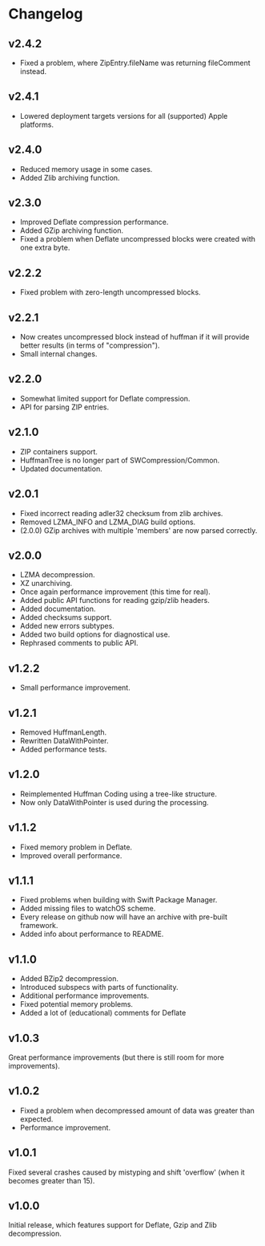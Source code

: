 # Changelog
v2.4.2
----------------
- Fixed a problem, where ZipEntry.fileName was returning fileComment instead.

v2.4.1
----------------
- Lowered deployment targets versions for all (supported) Apple platforms.

v2.4.0
----------------
- Reduced memory usage in some cases.
- Added Zlib archiving function.

v2.3.0
----------------
- Improved Deflate compression performance.
- Added GZip archiving function.
- Fixed a problem when Deflate uncompressed blocks were created with one extra byte.

v2.2.2
----------------
- Fixed problem with zero-length uncompressed blocks.

v2.2.1
----------------
- Now creates uncompressed block instead of huffman if it will provide better results (in terms of "compression").
- Small internal changes.

v2.2.0
----------------
- Somewhat limited support for Deflate compression.
- API for parsing ZIP entries.

v2.1.0
----------------
- ZIP containers support.
- HuffmanTree is no longer part of SWCompression/Common.
- Updated documentation.

v2.0.1
----------------
- Fixed incorrect reading adler32 checksum from zlib archives.
- Removed LZMA_INFO and LZMA_DIAG build options.
- (2.0.0) GZip archives with multiple 'members' are now parsed correctly.

v2.0.0
----------------
- LZMA decompression.
- XZ unarchiving.
- Once again performance improvement (this time for real).
- Added public API functions for reading gzip/zlib headers.
- Added documentation.
- Added checksums support.
- Added new errors subtypes.
- Added two build options for diagnostical use.
- Rephrased comments to public API.

v1.2.2
----------------
- Small performance improvement.

v1.2.1
----------------
- Removed HuffmanLength.
- Rewritten DataWithPointer.
- Added performance tests.

v1.2.0
----------------
- Reimplemented Huffman Coding using a tree-like structure.
- Now only DataWithPointer is used during the processing.

v1.1.2
----------------
- Fixed memory problem in Deflate.
- Improved overall performance.

v1.1.1
----------------
- Fixed problems when building with Swift Package Manager.
- Added missing files to watchOS scheme.
- Every release on github now will have an archive with pre-built framework.
- Added info about performance to README.

v1.1.0
----------------
- Added BZip2 decompression.
- Introduced subspecs with parts of functionality.
- Additional performance improvements.
- Fixed potential memory problems.
- Added a lot of (educational) comments for Deflate

v1.0.3
----------------
Great performance improvements (but there is still room for more improvements).

v1.0.2
----------------
- Fixed a problem when decompressed amount of data was greater than expected.
- Performance improvement.

v1.0.1
----------------
Fixed several crashes caused by mistyping and shift 'overflow' (when it becomes greater than 15).

v1.0.0
----------------
Initial release, which features support for Deflate, Gzip and Zlib decompression.
